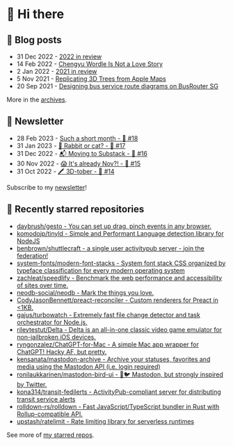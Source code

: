 # 👋 Hi there

## 📝 Blog posts

<!-- feed start -->
- 31 Dec 2022 - [2022 in review](https://cheeaun.com/blog/2022/12/2022-in-review/)
- 14 Feb 2022 - [Chengyu Wordle Is Not a Love Story](https://cheeaun.com/blog/2022/02/chengyu-wordle-is-not-a-love-story/)
- 2 Jan 2022 - [2021 in review](https://cheeaun.com/blog/2022/01/2021-in-review/)
- 5 Nov 2021 - [Replicating 3D Trees from Apple Maps](https://cheeaun.com/blog/2021/11/replicating-3d-trees-apple-maps/)
- 20 Sep 2021 - [Designing bus service route diagrams on BusRouter SG](https://cheeaun.com/blog/2021/09/bus-service-route-diagrams-busrouter-sg/)
<!-- feed end -->

More in the [archives](https://cheeaun.com/blog/archives/).

## 📰 Newsletter

<!-- newsletter start -->
- 28 Feb 2023 - [Such a short month - 🥫 #18](https://cheeaun.substack.com/p/such-a-short-month-18)
- 31 Jan 2023 - [🧧 Rabbit or cat? - 🥫 #17](https://cheeaun.substack.com/p/rabbit-or-cat-17)
- 31 Dec 2022 - [📬 Moving to Substack - 🥫 #16](https://cheeaun.substack.com/p/moving-to-substack-16)
- 30 Nov 2022 - [😱 It's already Nov?! - 🥫 #15](https://cheeaun.substack.com/p/it-s-already-nov-15-1433832)
- 31 Oct 2022 - [🖍️ 3D-tober - 🥫 #14](https://cheeaun.substack.com/p/3d-tober-14-1385284)
<!-- newsletter end -->

Subscribe to my [newsletter](https://cheeaun.substack.com/)!

## 🌟 Recently starred repositories

<!-- starred repos start -->
- [daybrush/gesto - You can set up drag, pinch events in any browser.](https://github.com/daybrush/gesto)
- [komodojp/tinyld - Simple and Performant Language detection library for NodeJS](https://github.com/komodojp/tinyld)
- [benbrown/shuttlecraft - a single user activitypub server - join the federation!](https://github.com/benbrown/shuttlecraft)
- [system-fonts/modern-font-stacks - System font stack CSS organized by typeface classification for every modern operating system](https://github.com/system-fonts/modern-font-stacks)
- [zachleat/speedlify - Benchmark the web performance and accessibility of sites over time.](https://github.com/zachleat/speedlify)
- [neodb-social/neodb - Mark the things you love.](https://github.com/neodb-social/neodb)
- [CodyJasonBennett/preact-reconciler - Custom renderers for Preact in <1KB.](https://github.com/CodyJasonBennett/preact-reconciler)
- [gajus/turbowatch - Extremely fast file change detector and task orchestrator for Node.js.](https://github.com/gajus/turbowatch)
- [rileytestut/Delta - Delta is an all-in-one classic video game emulator for non-jailbroken iOS devices.](https://github.com/rileytestut/Delta)
- [ryngonzalez/ChatGPT-for-Mac - A simple Mac app wrapper for ChatGPT! Hacky AF, but pretty.](https://github.com/ryngonzalez/ChatGPT-for-Mac)
- [kensanata/mastodon-archive - Archive your statuses, favorites and media using the Mastodon API (i.e. login required)](https://github.com/kensanata/mastodon-archive)
- [ronilaukkarinen/mastodon-bird-ui - 🐘🐦 Mastodon, but strongly inspired by Twitter.](https://github.com/ronilaukkarinen/mastodon-bird-ui)
- [kona314/transit-fedilerts - ActivityPub-compliant server for distributing transit service alerts](https://github.com/kona314/transit-fedilerts)
- [rolldown-rs/rolldown - Fast JavaScript/TypeScript bundler in Rust with Rollup-compatible API.](https://github.com/rolldown-rs/rolldown)
- [upstash/ratelimit - Rate limiting library for serverless runtimes](https://github.com/upstash/ratelimit)
<!-- starred repos end -->

See more of [my starred repos](https://github.com/stars/cheeaun/).
